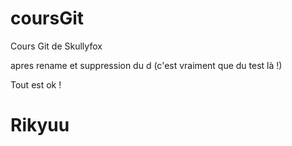 # coursGit
Cours Git de Skullyfox

apres rename et suppression du d (c'est vraiment que du test là !)

Tout est ok !

<h1>Rikyuu</h1>